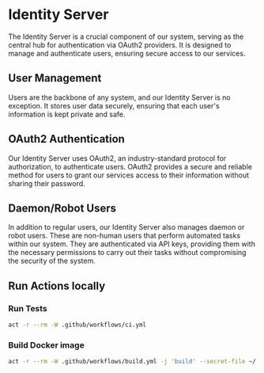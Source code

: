 # Identity Server

The Identity Server is a crucial component of our system, serving as the central hub for authentication via OAuth2
providers. It is designed to manage and authenticate users, ensuring secure access to our services.

## User Management

Users are the backbone of any system, and our Identity Server is no exception. It stores user data securely, ensuring
that each user's information is kept private and safe.

## OAuth2 Authentication

Our Identity Server uses OAuth2, an industry-standard protocol for authorization, to authenticate users. OAuth2 provides
a secure and reliable method for users to grant our services access to their information without sharing their password.

## Daemon/Robot Users

In addition to regular users, our Identity Server also manages daemon or robot users. These are non-human users that
perform automated tasks within our system. They are authenticated via API keys, providing them with the necessary
permissions to carry out their tasks without compromising the security of the system.

## Run Actions locally

### Run Tests

```bash
act -r --rm -W .github/workflows/ci.yml
```

### Build Docker image

```bash
act -r --rm -W .github/workflows/build.yml -j 'build' --secret-file ~/.energimind/dhub-deployer.env
```
